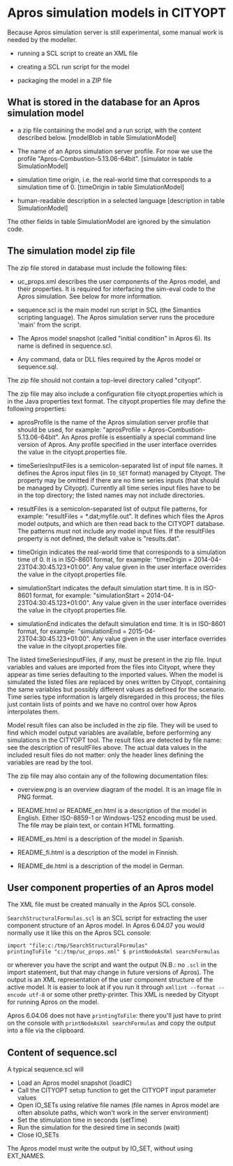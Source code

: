 Apros simulation models in CITYOPT
==================================

Because Apros simulation server is still experimental, some manual work is
needed by the modeller.

- running a SCL script to create an XML file

- creating a SCL run script for the model

- packaging the model in a ZIP file


What is stored in the database for an Apros simulation model
------------------------------------------------------------

- a zip file containing the model and a run script, with the content described
  below.  [modelBlob in table SimulationModel]

- The name of an Apros simulation server profile.
  For now we use the profile "Apros-Combustion-5.13.06-64bit".
  [simulator in table SimulationModel]

- simulation time origin, i.e. the real-world time that corresponds
  to a simulation time of 0.
  [timeOrigin in table SimulationModel]

- human-readable description in a selected language
  [description in table SimulationModel]

The other fields in table SimulationModel are ignored by the simulation
code.

The simulation model zip file
-----------------------------

The zip file stored in database must include the following files:

- uc_props.xml describes the user components of the Apros model,
  and their properties.  It is required for interfacing the sim-eval
  code to the Apros simulation.  See below for more information.

- sequence.scl is the main model run script in SCL (the Simantics scripting
  language).  The Apros simulation server runs the procedure 'main' from the
  script.

- The Apros model snapshot (called "initial condition" in Apros 6).  Its name
  is defined in sequence.scl.

- Any command, data or DLL files required by the Apros model or sequence.sql.

The zip file should not contain a top-level directory called "cityopt".

The zip file may also include a configuration file cityopt.properties which is
in the Java properties text format.  The cityopt.properties file may define
the following properties:

- aprosProfile is the name of the Apros simulation server profile that should
  be used, for example: "aprosProfile = Apros-Combustion-5.13.06-64bit".
  An Apros profile is essentially a special command line version of Apros.
  Any profile specified in the user interface overrides the value in the
  cityopt.properties file.

- timeSeriesInputFiles is a semicolon-separated list of input file
  names.  It defines the Apros input files (in `IO_SET` format)
  managed by Cityopt.  The property may be omitted if there are no
  time series inputs (that should be managed by Cityopt).  Currently
  all time series input files have to be in the top directory; the
  listed names may not include directories.

- resultFiles is a semicolon-separated list of output file patterns,
  for example: "resultFiles = *.dat;myfile.out".  It defines which files
  the Apros model outputs, and which are then read back to the CITYOPT
  database.  The patterns must not include any model input files.  If the
  resultFiles property is not defined, the default value is "results.dat".

- timeOrigin indicates the real-world time that corresponds to a simulation
  time of 0.  It is in ISO-8601 format, for example:
  "timeOrigin = 2014-04-23T04:30:45.123+01:00".
  Any value given in the user interface overrides the value in the
  cityopt.properties file.

- simulationStart indicates the default simulation start time.
  It is in ISO-8601 format, for example:
  "simulationStart = 2014-04-23T04:30:45.123+01:00".
  Any value given in the user interface overrides the value in the
  cityopt.properties file. 

- simulationEnd indicates the default simulation end time.
  It is in ISO-8601 format, for example:
  "simulationEnd = 2015-04-23T04:30:45.123+01:00".
  Any value given in the user interface overrides the value in the
  cityopt.properties file. 

The listed timeSeriesInputFiles, if any, must be present in the zip
file.  Input variables and values are imported from the files into
Cityopt, where they appear as time series defaulting to the imported
values.  When the model is simulated the listed files are replaced by
ones written by Cityopt, containing the same variables but possibly
different values as defined for the scenario.  Time series type
information is largely disregarded in this process; the files just
contain lists of points and we have no control over how Apros
interpolates them.
  
Model result files can also be included in the zip file.  They will be used to
find which model output variables are available, before performing any
simulations in the CITYOPT tool.  The result files are detected by file name:
see the description of resultFiles above.  The actual data values in the
included result files do not matter: only the header lines defining the
variables are read by the tool.

The zip file may also contain any of the following documentation files:

- overview.png is an overview diagram of the model.  It is an image file
  in PNG format.

- README.html or README_en.html is a description of the model in English.
  Either ISO-8859-1 or Windows-1252 encoding must be used.
  The file may be plain text, or contain HTML formatting.

- README_es.html is a description of the model in Spanish.

- README_fi.html is a description of the model in Finnish.

- README_de.html is a description of the model in German.


User component properties of an Apros model
-------------------------------------------

The XML file must be created manually in the Apros SCL console.

`SearchStructuralFormulas.scl` is an SCL script for extracting the
user component structure of an Apros model.  In Apros 6.04.07 you
would normally use it like this on the Apros SCL console:

    import "file:c:/tmp/SearchStructuralFormulas"
    printingToFile "c:/tmp/uc_props.xml" $ printNodeAsXml searchFormulas

or wherever you have the script and want the output (N.B.: no `.scl`
in the import statement, but that may change in future versions of
Apros).  The output is an XML representation of the user component
structure of the active model.  It is easier to look at if you run it
through `xmllint --format --encode utf-8` or some other pretty-printer.
This XML is needed by Cityopt for running Apros on the model.

Apros 6.04.06 does not have `printingToFile`: there you'll just have to
print on the console with `printNodeAsXml searchFormulas` and copy the
output into a file via the clipboard.


Content of sequence.scl
-----------------------

A typical sequence.scl will

- Load an Apros model snapshot (loadIC)
- Call the CITYOPT setup function to get the CITYOPT input parameter values
- Open IO_SETs using relative file names (file names in Apros model are
  often absolute paths, which won't work in the server environment)
- Set the stimulation time in seconds (setTime)
- Run the simulation for the desired time in seconds (wait)
- Close IO_SETs

The Apros model must write the output by IO_SET, without using
EXT_NAMES.
